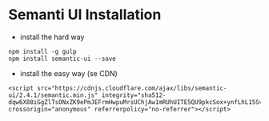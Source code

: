 # Semanti UI Installation

- install the hard way
```
npm install -g gulp
npm install semantic-ui --save
```

- install the easy way (se CDN)
```
<script src="https://cdnjs.cloudflare.com/ajax/libs/semantic-ui/2.4.1/semantic.min.js" integrity="sha512-dqw6X88iGgZlTsONxZK9ePmJEFrmHwpuMrsUChjAw1mRUhUITE5QU9pkcSox+ynfLhL15Sv2al5A0LVyDCmtUw==" crossorigin="anonymous" referrerpolicy="no-referrer"></script>
```